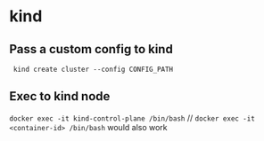 # kind

## Pass a custom config to kind
` kind create cluster --config CONFIG_PATH`

## Exec to kind node
`docker exec -it kind-control-plane /bin/bash` // `docker exec -it <container-id> /bin/bash` would also work